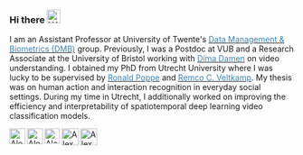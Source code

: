 ### Hi there <img src="https://user-images.githubusercontent.com/33700292/101157406-eec79080-35de-11eb-9543-5c57727a309b.gif" alt="Wave Emoji"  width="24px" height="24px" />

I am an Assistant Professor at University of Twente's <a href="https://www.utwente.nl/en/eemcs/dmb/" target="_blank"><font color="#3c84b0"> Data Management &amp; Biometrics (DMB)</font></a> group. Previously, I was a Postdoc at VUB and a Research Associate at the University of Bristol working with <a href="https://dimadamen.github.io/" target="_blank"><font color="#3c84b0"> Dima Damen</font></a> on video understanding. I obtained my PhD from Utrecht University where I was lucky to be supervised by <a href="https://rpoppe.wordpress.com/" target="_blank"><font color="#3c84b0"> Ronald Poppe</font></a> and <a href="https://webspace.science.uu.nl/~veltk101/" target="_blank"><font color="#3c84b0"> Remco C. Veltkamp</font></a>. My thesis was on human action and interaction recognition in everyday social settings. During my time in Utrecht, I additionally worked on improving the efficiency and interpretability of spatiotemporal deep learning video classification models.

<a href="https://alexandrosstergiou.github.io"  target="_blank" rel="noopener noreferrer">
<picture>
  <source media="(prefers-color-scheme: dark)" srcset="https://github.com/alexandrosstergiou/alexandrosstergiou/blob/master/svgs/ags-invert.png">
  <source media="(prefers-color-scheme: light)" srcset="https://github.com/alexandrosstergiou/alexandrosstergiou/blob/master/svgs/ags.png">
  <img align="left" alt="Alex Stergiou | webpage" height="28px">
</picture>
</a>

<a href="https://scholar.google.com/citations?user=_E_Zs3kAAAAJ&hl=en"  target="_blank" rel="noopener noreferrer">
<picture>
  <source media="(prefers-color-scheme: dark)" srcset="https://raw.githubusercontent.com/alexandrosstergiou/alexandrosstergiou/master/svgs/google-scholar-inverted.svg">
  <source media="(prefers-color-scheme: light)" srcset="https://raw.githubusercontent.com/alexandrosstergiou/alexandrosstergiou/master/svgs/google-scholar.svg">
  <img align="left" alt="Alex Stergiou | google scholar" height="28px">
</picture>
</a>

<a href="https://people.utwente.nl/a.g.stergiou"  target="_blank" rel="noopener noreferrer">
<picture>
  <source media="(prefers-color-scheme: dark)" srcset="https://github.com/alexandrosstergiou/alexandrosstergiou/blob/master/svgs/ut.svg">
  <source media="(prefers-color-scheme: light)" srcset="https://github.com/alexandrosstergiou/alexandrosstergiou/blob/master/svgs/UT_b.png">
  <img align="left" alt="Alex Stergiou | UT webpage" height="27px">
</picture>
</a>

<a href="https://twitter.com/_alexstergiou"  target="_blank" rel="noopener noreferrer">
<picture>
  <source media="(prefers-color-scheme: dark)" srcset="https://raw.githubusercontent.com/alexandrosstergiou/alexandrosstergiou/master/svgs/x-twitter-inverted.svg">
  <source media="(prefers-color-scheme: light)" srcset="https://raw.githubusercontent.com/alexandrosstergiou/alexandrosstergiou/master/svgs/x-twitter.svg">
  <img align="left" alt="Alex Stergiou | Twitter X" height="30px">
</picture>
</a>

<a href="https://www.linkedin.com/in/alexandros-stergiou-b06a17128/"  target="_blank" rel="noopener noreferrer">
<picture>
  <source media="(prefers-color-scheme: dark)" srcset="https://raw.githubusercontent.com/alexandrosstergiou/alexandrosstergiou/master/svgs/linkedin-in-inverted.svg">
  <source media="(prefers-color-scheme: light)" srcset="https://raw.githubusercontent.com/alexandrosstergiou/alexandrosstergiou/master/svgs/linkedin-in.svg">
  <img align="left" alt="Alex Stergiou | Linkedin" height="30px">
</picture>
</a>


